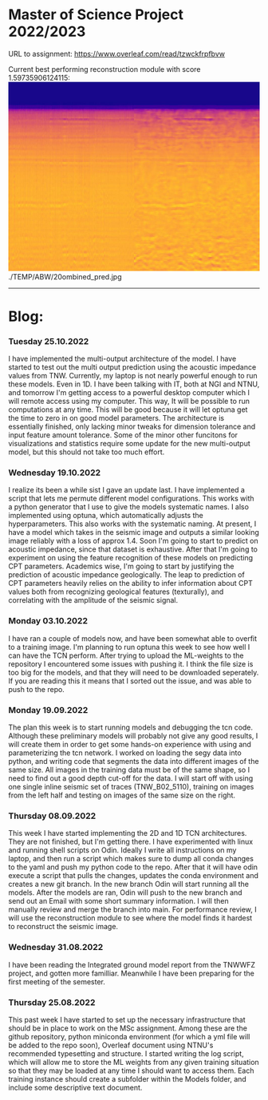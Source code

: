 # Master of Science Project 2022/2023

URL to assignment: https://www.overleaf.com/read/tzwckfrpfbvw

Current best performing reconstruction module with score 1.59735906124115:
![](./TEMP/ABW/0_combined_pred.jpg)
./TEMP/ABW/20ombined_pred.jpg

---
# Blog:
### Tuesday 25.10.2022
I have implemented the multi-output architecture of the model. I have started to test out the multi output prediction using the acoustic impedance values from TNW. Currently, my laptop is not nearly powerful enough to run these models. Even in 1D. I have been talking with IT, both at NGI and NTNU, and tomorrow I'm getting access to a powerful desktop computer which I will remote access using my computer. This way, It will be possible to run computations at any time. This will be good because it will let optuna get the time to zero in on good model parameters. The architecture is essentially finished, only lacking minor tweaks for dimension tolerance and input feature amount tolerance. Some of the minor other funcitons for visualizations and statistics require some update for the new multi-output model, but this should not take too much effort.

### Wednesday 19.10.2022
I realize its been a while sist I gave an update last. I have implemented a script that lets me permute different model configurations. This works with a python generator that I use to give the models systematic names. I also implemented using optuna, which automatically adjusts the hyperparameters. This also works with the systematic naming. At present, I have a model which takes in the seismic image and outputs a similar looking image reliably with a loss of approx 1.4. Soon I'm going to start to predict on acoustic impedance, since that dataset is exhaustive. After that I'm going to experiment on using the feature recognition of these models on predicting CPT parameters. Academics wise, I'm going to start by justifying the prediction of acoustic impedance geologically. The leap to prediction of CPT parameters heavily relies on the ability to infer information about CPT values both from recognizing geological features (texturally), and correlating with the amplitude of the seismic signal.

### Monday 03.10.2022
I have ran a couple of models now, and have been somewhat able to overfit to a training image. I'm planning to run optuna this week to see how well I can have the TCN perform. After trying to upload the ML-weights to the repository I encountered some issues with pushing it. I think the file size is too big for the models, and that they will need to be downloaded seperately. If you are reading this it means that I sorted out the issue, and was able to push to the repo. 

### Monday 19.09.2022
The plan this week is to start running models and debugging the tcn code. Although these preliminary models will probably not give any good results, I will create them in order to get some hands-on experience with using and parameterizing the tcn network. I worked on loading the segy data into python, and writing code that segments the data into different images of the same size. All images in the training data must be of the same shape, so I need to find out a good depth cut-off for the data. I will start off with using one single inline seismic set of traces (TNW_B02_5110), training on images from the left half and testing on images of the same size on the right.

### Thursday 08.09.2022
This week I have started implementing the 2D and 1D TCN architectures. They are not finished, but I'm getting there. I have experimented with linux and running shell scripts on Odin. Ideally I write all instructions on my laptop, and then run a script which makes sure to dump all conda changes to the yaml and push my python code to the repo. After that it will have odin execute a script that pulls the changes, updates the conda environment and creates a new git branch. In the new branch Odin will start running all the models. After the models are ran, Odin will push to the new branch and send out an Email with some short summary information. I will then manually review and merge the branch into main. For performance review, I will use the reconstruction module to see where the model finds it hardest to reconstruct the seismic image.

### Wednesday 31.08.2022
I have been reading the Integrated ground model report from the TNWWFZ project, and gotten more familliar. Meanwhile I have been preparing for the first meeting of the semester.

### Thursday 25.08.2022
This past week I have started to set up the necessary infrastructure that should be in place to work on the MSc assignment. Among these are the github repository, python miniconda environment (for which a yml file will be added to the repo soon), Overleaf document using NTNU's recommended typesetting and structure. I started writing the log script, which will allow me to store the ML weights from any given training situation so that they may be loaded at any time I should want to access them. Each training instance should create a subfolder within the Models folder, and include some descriptive text document.
